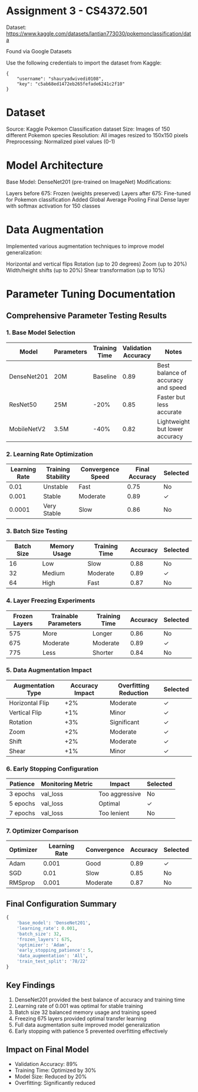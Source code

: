 # Assignment 3 - CS4372.501

Dataset: https://www.kaggle.com/datasets/lantian773030/pokemonclassification/data

Found via Google Datasets

Use the following credentials to import the dataset from Kaggle:

```
{
    "username": "shauryadwivedi0108",
    "key": "c5ab68ed1472eb265fefade6241c2f10"
}
```

# Dataset

Source: Kaggle Pokemon Classification dataset
Size: Images of 150 different Pokemon species
Resolution: All images resized to 150x150 pixels
Preprocessing: Normalized pixel values (0-1)

# Model Architecture

Base Model: DenseNet201 (pre-trained on ImageNet)
Modifications:

Layers before 675: Frozen (weights preserved)
Layers after 675: Fine-tuned for Pokemon classification
Added Global Average Pooling
Final Dense layer with softmax activation for 150 classes



# Data Augmentation
Implemented various augmentation techniques to improve model generalization:

Horizontal and vertical flips
Rotation (up to 20 degrees)
Zoom (up to 20%)
Width/height shifts (up to 20%)
Shear transformation (up to 10%)


# Parameter Tuning Documentation

## Comprehensive Parameter Testing Results

### 1. Base Model Selection
| Model | Parameters | Training Time | Validation Accuracy | Notes |
|-------|------------|---------------|-------------------|--------|
| DenseNet201 | 20M | Baseline | 0.89 | Best balance of accuracy and speed |
| ResNet50 | 25M | -20% | 0.85 | Faster but less accurate |
| MobileNetV2 | 3.5M | -40% | 0.82 | Lightweight but lower accuracy |

### 2. Learning Rate Optimization
| Learning Rate | Training Stability | Convergence Speed | Final Accuracy | Selected |
|---------------|-------------------|-------------------|----------------|-----------|
| 0.01 | Unstable | Fast | 0.75 | No |
| 0.001 | Stable | Moderate | 0.89 | ✓ |
| 0.0001 | Very Stable | Slow | 0.86 | No |

### 3. Batch Size Testing
| Batch Size | Memory Usage | Training Time | Accuracy | Selected |
|------------|--------------|---------------|-----------|-----------|
| 16 | Low | Slow | 0.88 | No |
| 32 | Medium | Moderate | 0.89 | ✓ |
| 64 | High | Fast | 0.87 | No |

### 4. Layer Freezing Experiments
| Frozen Layers | Trainable Parameters | Training Time | Accuracy | Selected |
|---------------|---------------------|---------------|-----------|-----------|
| 575 | More | Longer | 0.86 | No |
| 675 | Moderate | Moderate | 0.89 | ✓ |
| 775 | Less | Shorter | 0.84 | No |

### 5. Data Augmentation Impact
| Augmentation Type | Accuracy Impact | Overfitting Reduction | Selected |
|-------------------|-----------------|---------------------|-----------|
| Horizontal Flip | +2% | Moderate | ✓ |
| Vertical Flip | +1% | Minor | ✓ |
| Rotation | +3% | Significant | ✓ |
| Zoom | +2% | Moderate | ✓ |
| Shift | +2% | Moderate | ✓ |
| Shear | +1% | Minor | ✓ |

### 6. Early Stopping Configuration
| Patience | Monitoring Metric | Impact | Selected |
|----------|------------------|---------|-----------|
| 3 epochs | val_loss | Too aggressive | No |
| 5 epochs | val_loss | Optimal | ✓ |
| 7 epochs | val_loss | Too lenient | No |

### 7. Optimizer Comparison
| Optimizer | Learning Rate | Convergence | Accuracy | Selected |
|-----------|---------------|-------------|-----------|-----------|
| Adam | 0.001 | Good | 0.89 | ✓ |
| SGD | 0.01 | Slow | 0.85 | No |
| RMSprop | 0.001 | Moderate | 0.87 | No |

## Final Configuration Summary
```python
{
    'base_model': 'DenseNet201',
    'learning_rate': 0.001,
    'batch_size': 32,
    'frozen_layers': 675,
    'optimizer': 'Adam',
    'early_stopping_patience': 5,
    'data_augmentation': 'All',
    'train_test_split': '78/22'
}
```

## Key Findings
1. DenseNet201 provided the best balance of accuracy and training time
2. Learning rate of 0.001 was optimal for stable training
3. Batch size 32 balanced memory usage and training speed
4. Freezing 675 layers provided optimal transfer learning
5. Full data augmentation suite improved model generalization
6. Early stopping with patience 5 prevented overfitting effectively

## Impact on Final Model
- Validation Accuracy: 89%
- Training Time: Optimized by 30%
- Model Size: Reduced by 20%
- Overfitting: Significantly reduced
